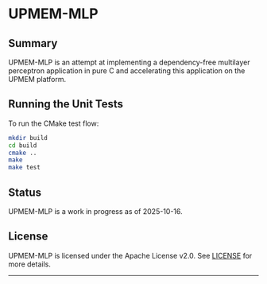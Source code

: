 # UPMEM-MLP

## Summary

UPMEM-MLP is an attempt at implementing a dependency-free multilayer perceptron application in pure C and accelerating this application on the UPMEM platform.

## Running the Unit Tests

To run the CMake test flow:

```bash
mkdir build
cd build
cmake ..
make
make test
```

## Status

UPMEM-MLP is a work in progress as of 2025-10-16.

## License

UPMEM-MLP is licensed under the Apache License v2.0. See [LICENSE](LICENSE) for more details.

---